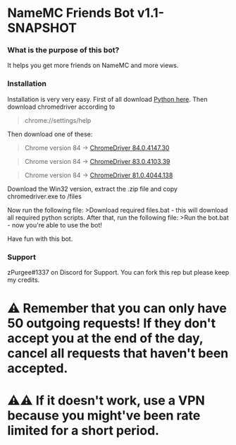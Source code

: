# NameMC Friends Bot v1.1-SNAPSHOT

### What is the purpose of this bot?
It helps you get more friends on NameMC and more views.

### Installation

Installation is very very easy. First of all download [Python here](https://www.python.org/downloads/). Then download chromedriver according to 
>chrome://settings/help

Then download one of these:
>Chrome version 84 -> [ChromeDriver 84.0.4147.30](https://chromedriver.storage.googleapis.com/index.html?path=84.0.4147.30/)

>Chrome version 84 -> [ChromeDriver 83.0.4103.39](https://chromedriver.storage.googleapis.com/index.html?path=83.0.4103.39/)

>Chrome version 84 -> [ChromeDriver 81.0.4044.138](https://chromedriver.storage.googleapis.com/index.html?path=81.0.4044.138/)

Download the Win32 version, extract the .zip file and copy chromedriver.exe to /files

Now run the following file: >Download required files.bat - this will download all required python scripts.
After that, run the following file: >Run the bot.bat - now you're able to use the bot!


Have fun with this bot. 

### Support
zPurgee#1337 on Discord for Support. You can fork this rep but please keep my credits.

# ⚠️ Remember that you can only have 50 outgoing requests! If they don't accept you at the end of the day, cancel all requests that haven't been accepted.


# ⚠️⚠️ If it doesn't work, use a VPN because you might've been rate limited for a short period.
